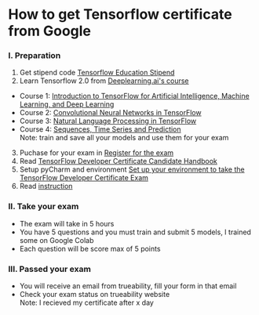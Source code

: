 # How to get Tensorflow certificate from Google

### I. Preparation
1. Get stipend code [Tensorflow Education Stipend](https://www.tensorflow.org/extras/cert/TF_Education_Stipend.pdf)
2. Learn Tensorflow 2.0 from [Deeplearning.ai's course](https://www.coursera.org/professional-certificates/tensorflow-in-practice)
- Course 1: [Introduction to TensorFlow for Artificial Intelligence, Machine Learning, and Deep Learning](https://www.coursera.org/learn/introduction-tensorflow)
- Course 2: [Convolutional Neural Networks in TensorFlow](https://www.coursera.org/learn/convolutional-neural-networks-tensorflow)
- Course 3: [Natural Language Processing in TensorFlow](https://www.coursera.org/learn/natural-language-processing-tensorflow)
- Course 4: [Sequences, Time Series and Prediction](https://www.coursera.org/learn/tensorflow-sequences-time-series-and-prediction)\
Note: train and save all your models and use them for your exam
3. Puchase for your exam in [Register for the exam](https://www.tensorflow.org/certificate)
4. Read [TensorFlow Developer Certificate Candidate Handbook](https://www.tensorflow.org/extras/cert/TF_Certificate_Candidate_Handbook.pdf)
5. Setup pyCharm and environment [Set up your environment to take the TensorFlow Developer Certificate Exam](https://www.tensorflow.org/extras/cert/Setting_Up_TF_Developer_Certificate_Exam.pdf)
6. Read [instruction](https://utility.trueability.com/google/tensor-flow/Instructions_for_taking_the_TensorFlow_Certificate_exam.pdf)
### II. Take your exam
- The exam will take in 5 hours
- You have 5 questions and you must train and submit 5 models, I trained some on Google Colab
- Each question will be score max of 5 points
### III. Passed your exam
- You will receive an email from trueability, fill your form in that email
- Check your exam status on trueability website\
Note: I recieved my certificate after x day
